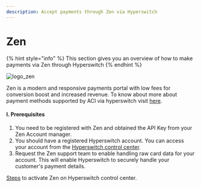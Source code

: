 ```yaml
---
description: Accept payments through Zen via Hyperswitch
---
```


# Zen

{% hint style="info" %}
This section gives you an overview of how to make payments via Zen through Hyperswitch
{% endhint %}

![logo\_zen](https://hyperswitch.io/img/site/zenLogo.svg)&#x20;

Zen is a modern and responsive payments portal with low fees for conversion boost and increased revenue. To know about more about payment methods supported by ACI via hyperswitch visit [here](https://hyperswitch.io/pm-list).

#### I. Prerequisites

1. You need to be registered with Zen and obtained the API Key from your Zen Account manager.
2. You should have a registered Hyperswitch account. You can access your account from the [Hyperswitch control center](https://app.hyperswitch.io).
3. Request the Zen support team to enable handling raw card data for your account. This will enable Hyperswitch to securely handle your customer's payment details.

[Steps](https://app.gitbook.com/o/JKqEWJaaVJcFy28N5Z3d/s/kf7BGdsPkCw9nalhAIlE/\~/changes/388/hyperswitch-cloud/connectors/activate-connector-on-hyperswitch) to activate Zen on Hyperswitch control center.
